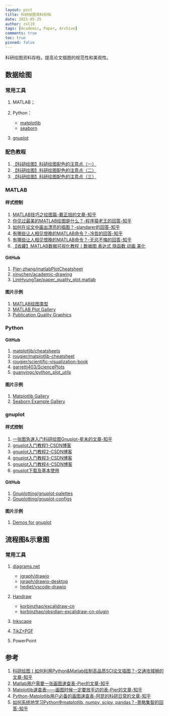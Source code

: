 ```yaml
---
layout: post
title: 科研绘图资料存档
date: 2021-05-25
author: zxl19
tags: [Academic, Paper, Archive]
comments: true
toc: true
pinned: false
---
```


科研绘图资料存档，提高论文插图的规范性和美观性。

<!-- more -->

## 数据绘图

### 常用工具

1. MATLAB；
2. Python：

    - [matplotlib](https://matplotlib.org)
    - [seaborn](https://seaborn.pydata.org)

3. [gnuplot](http://www.gnuplot.info)

### 配色教程

1. [【科研绘图】科研绘图配色的注意点（一）](https://www.bilibili.com/video/BV1J7411G7Uv)
2. [【科研绘图】科研绘图配色的注意点（二）](https://www.bilibili.com/video/BV167411E7eo)
3. [【科研绘图】科研绘图配色的注意点（三）](https://www.bilibili.com/video/BV1H7411o7pj)

### MATLAB

#### 样式控制

1. [MATLAB技巧之绘图篇-戴正旭的文章-知乎](https://zhuanlan.zhihu.com/p/92283650)
2. [你见过最美的MATLAB绘图是什么？-程序猿老王的回答-知乎](https://www.zhihu.com/question/43309577/answer/2311550516)
3. [如何在论文中画出漂亮的插图？-slandarer的回答-知乎](https://www.zhihu.com/question/21664179/answer/2877054256)
4. [有哪些让人相见恨晚的MATLAB命令？-冷哲的回答-知乎](https://www.zhihu.com/question/24499729/answer/28087804)
5. [有哪些让人相见恨晚的MATLAB命令？-无忌不悔的回答-知乎](https://www.zhihu.com/question/24499729/answer/3161612886)
6. [【收藏】MATLAB数据可视化教程丨数据图 表达式 隐函数 动画 美化](https://www.bilibili.com/video/BV1Yd4y1M7BF)

#### GitHub

1. [Pjer-zhang/matlabPlotCheatsheet](https://github.com/Pjer-zhang/matlabPlotCheatsheet)
2. [xinychen/academic-drawing](https://github.com/xinychen/academic-drawing)
3. [LimHyungTae/paper_quality_plot.matlab](https://github.com/LimHyungTae/paper_quality_plot.matlab)

#### 图片示例

1. [MATLAB绘图类型](https://ww2.mathworks.cn/help/matlab/creating_plots/types-of-matlab-plots.html)
2. [MATLAB Plot Gallery](https://www.mathworks.com/products/matlab/plot-gallery.html)
3. [Publication Quality Graphics](https://ww2.mathworks.cn/matlabcentral/fileexchange/35246-matlab-plot-gallery-publication-quality-graphics?focused=6792997&tab=example%EF%BC%89)

### Python

#### GitHub

1. [matplotlib/cheatsheets](https://github.com/matplotlib/cheatsheets)
2. [rougier/matplotlib-cheatsheet](https://github.com/rougier/matplotlib-cheatsheet)
3. [rougier/scientific-visualization-book](https://github.com/rougier/scientific-visualization-book)
4. [garrettj403/SciencePlots](https://github.com/garrettj403/SciencePlots)
5. [guanyingc/python_plot_utils](https://github.com/guanyingc/python_plot_utils)

#### 图片示例

1. [Matplotlib Gallery](https://matplotlib.org/stable/gallery/index.html)
2. [Seaborn Example Gallery](https://seaborn.pydata.org/examples/index.html)

### gnuplot

#### 样式控制

1. [一张图急速入门科研绘图Gnuplot-星未的文章-知乎](https://zhuanlan.zhihu.com/p/356438078)
2. [gnuplot入门教程1-CSDN博客](https://blog.csdn.net/liyuanbhu/article/details/8502383)
3. [gnuplot入门教程2-CSDN博客](https://blog.csdn.net/liyuanbhu/article/details/8502418)
4. [gnuplot入门教程3-CSDN博客](https://blog.csdn.net/liyuanbhu/article/details/8502450)
5. [gnuplot入门教程4-CSDN博客](https://blog.csdn.net/liyuanbhu/article/details/8502461)
6. [gnuplot下载及基本使用](https://blog.csdn.net/weixin_42014622/article/details/82962634)

#### GitHub

1. [Gnuplotting/gnuplot-palettes](https://github.com/Gnuplotting/gnuplot-palettes)
2. [Gnuplotting/gnuplot-configs](https://github.com/Gnuplotting/gnuplot-configs)

#### 图片示例

1. [Demos for gnuplot](https://gnuplot.sourceforge.net/demo/)

## 流程图&示意图

### 常用工具

1. [diagrams.net](https://www.diagrams.net)

    - [jgraph/drawio](https://github.com/jgraph/drawio)
    - [jgraph/drawio-desktop](https://github.com/jgraph/drawio-desktop)
    - [hediet/vscode-drawio](https://github.com/hediet/vscode-drawio)

2. [Handraw](https://handraw.top)

    - [korbinzhao/excalidraw-cn](https://github.com/korbinzhao/excalidraw-cn)
    - [korbinzhao/obsidian-excalidraw-cn-plugin](https://github.com/korbinzhao/obsidian-excalidraw-cn-plugin)

3. [Inkscape](https://inkscape.org)
4. [TikZ+PGF](https://www.ctan.org/pkg/pgf)
5. PowerPoint

## 参考

1. [科研绘图丨如何利用Python&Matlab绘制高品质SCI论文插图？-交通攻城狮的文章-知乎](https://zhuanlan.zhihu.com/p/354248292)
2. [Matlab用户需要一张画图速查表-Pjer的文章-知乎](https://zhuanlan.zhihu.com/p/112229373)
3. [Matplotlib速查表——画图时候一定要放手边的表-Pjer的文章-知乎](https://zhuanlan.zhihu.com/p/77782561)
4. [Python-Matplotlib用户必备的画图速查表-阿昆的科研日常的文章-知乎](https://zhuanlan.zhihu.com/p/197854613)
5. [如何系统地学习Python中matplotlib, numpy, scipy, pandas？-景略集智的回答-知乎](https://www.zhihu.com/question/37180159/answer/501189831)
